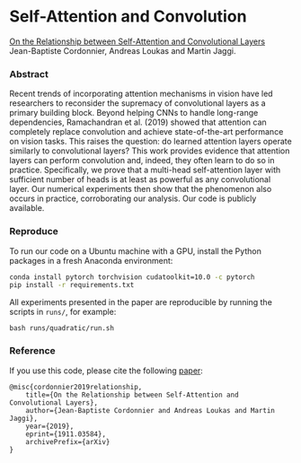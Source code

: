 # Self-Attention and Convolution

[On the Relationship between Self-Attention and Convolutional Layers](https://arxiv.org/pdf/1911.03584.pdf)<br/>
Jean-Baptiste Cordonnier, Andreas Loukas and Martin Jaggi.

### Abstract

Recent trends of incorporating attention mechanisms in vision have led researchers to reconsider the supremacy of convolutional layers as a primary building block. Beyond helping CNNs to handle long-range dependencies, Ramachandran et al. (2019) showed that attention can completely replace convolution and achieve state-of-the-art performance on vision tasks. This raises the question: do learned attention layers operate similarly to convolutional layers? This work provides evidence that attention layers can perform convolution and, indeed, they often learn to do so in practice. Specifically, we prove that a multi-head self-attention layer with sufficient number of heads is at least as powerful as any convolutional layer. Our numerical experiments then show that the phenomenon also occurs in practice, corroborating our analysis. Our code is publicly available.

### Reproduce

To run our code on a Ubuntu machine with a GPU, install the Python packages in a fresh Anaconda environment:

```bash
conda install pytorch torchvision cudatoolkit=10.0 -c pytorch
pip install -r requirements.txt
```

All experiments presented in the paper are reproducible by running the scripts in `runs/`, for example:

```
bash runs/quadratic/run.sh
```

### Reference

If you use this code, please cite the following [paper](https://arxiv.org/pdf/1911.03584.pdf):

```
@misc{cordonnier2019relationship,
    title={On the Relationship between Self-Attention and Convolutional Layers},
    author={Jean-Baptiste Cordonnier and Andreas Loukas and Martin Jaggi},
    year={2019},
    eprint={1911.03584},
    archivePrefix={arXiv}
}
```
